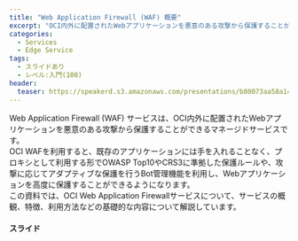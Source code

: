 ```yaml
---
title: "Web Application Firewall (WAF) 概要"
excerpt: "OCI内外に配置されたWebアプリケーションを悪意のある攻撃から保護することができるOCI Web Application Firewallサービスについて、概観、特徴、利用方法などの基礎的な内容について解説しています"
categories:
  - Services
  - Edge Service
tags:
  - スライドあり
  - レベル:入門(100)
header:
  teaser: https://speakerd.s3.amazonaws.com/presentations/b80073aa58a141638ad5ba432009ba59/slide_0.jpg
---
```


Web Application Firewall (WAF) サービスは、OCI内外に配置されたWebアプリケーションを悪意のある攻撃から保護することができるマネージドサービスです。  
OCI WAFを利用すると、既存のアプリケーションには手を入れることなく、プロキシとして利用する形でOWASP Top10やCRS3に準拠した保護ルールや、攻撃に応じてアダプティブな保護を行うBot管理機能を利用し、Webアプリケーションを高度に保護することができるようになります。  
この資料では、OCI Web Application Firewallサービスについて、サービスの概観、特徴、利用方法などの基礎的な内容について解説しています。

#### スライド

<div style="max-width:768px">
<!-- Speakerdeckから Embeded リンクを取得して貼り付け (ここから) -->

<script async class="speakerdeck-embed" data-id="67bc880ea70f4f389afe70db381961b2" data-ratio="1.77777777777778" src="//speakerdeck.com/assets/embed.js"></script>

</div>
